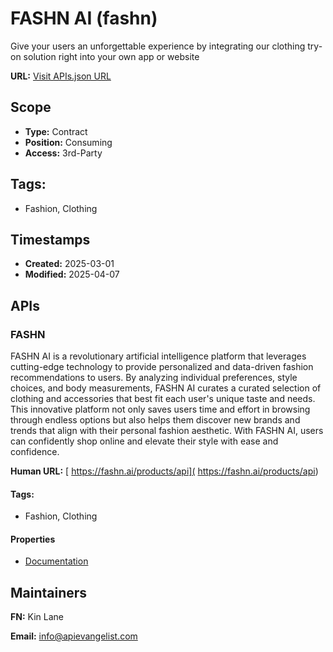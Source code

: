 # FASHN AI (fashn)
Give your users an unforgettable experience by integrating our clothing try-on solution right into your own app or website 

**URL:** [Visit APIs.json URL](https://raw.githubusercontent.com/api-evangelist/fashn/refs/heads/main/apis.yml)

## Scope

- **Type:** Contract 
- **Position:** Consuming 
- **Access:** 3rd-Party 

## Tags:

 - Fashion, Clothing

## Timestamps

- **Created:** 2025-03-01 
- **Modified:** 2025-04-07 

## APIs

### FASHN
FASHN AI is a revolutionary artificial intelligence platform that leverages cutting-edge technology to provide personalized and data-driven fashion recommendations to users. By analyzing individual preferences, style choices, and body measurements, FASHN AI curates a curated selection of clothing and accessories that best fit each user's unique taste and needs. This innovative platform not only saves users time and effort in browsing through endless options but also helps them discover new brands and trends that align with their personal fashion aesthetic. With FASHN AI, users can confidently shop online and elevate their style with ease and confidence.

**Human URL:** [ https://fashn.ai/products/api]( https://fashn.ai/products/api)


#### Tags:

 - Fashion, Clothing

#### Properties

- [Documentation]( https://fashn.ai/products/api)

## Maintainers

**FN:** Kin Lane

**Email:** info@apievangelist.com

